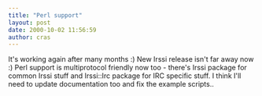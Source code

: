 ```yaml
---
title: "Perl support"
layout: post
date: 2000-10-02 11:56:59
author: cras
---
```

It's working again after many months :) New Irssi release isn't far away
now :) Perl support is multiprotocol friendly now too - there's Irssi
package for common Irssi stuff and Irssi::Irc package for IRC specific
stuff. I think I'll need to update documentation too and fix the example
scripts..

